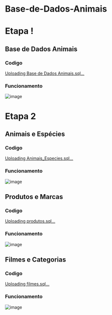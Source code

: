 # Base-de-Dados-Animais

# Etapa !

## Base de Dados Animais
### Codigo

[Uploading Base de Dados Animais.sql…]()


### Funcionamento

![image](https://github.com/fpvill/Base-de-Dados-Animais/assets/144077908/9c5c61a5-3694-4dbb-98e4-442ac95650eb)


# Etapa 2

## Animais e Espécies
### Codigo 

[Uploading Animais_Especies.sql…]()

### Funcionamento

![image](https://github.com/fpvill/Base-de-Dados-Animais/assets/144077908/522bad82-f6b1-4a1b-8c99-cdfcba8da446)

## Produtos e Marcas
### Codigo
[Uploading produtos.sql…]()

### Funcionamento
![image](https://github.com/fpvill/Base-de-Dados-Animais/assets/144077908/d580088d-7463-4bcb-93a5-53987dc49964)

## Filmes e Categorias
### Codigo
[Uploading filmes.sql…]()

### Funcionamento
![image](https://github.com/fpvill/Base-de-Dados-Animais/assets/144077908/d6ba0eae-e047-4919-9d61-51a209c51488)


